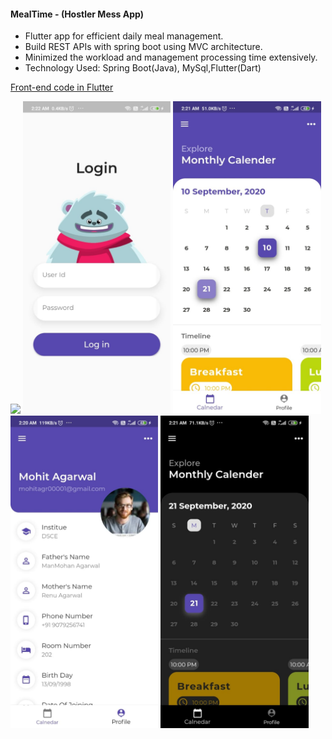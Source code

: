 #### MealTime - (Hostler Mess App) 

* Flutter app for efficient daily meal management.
* Build REST APIs with spring boot using MVC architecture.
* Minimized the workload and management processing time extensively.
* Technology Used: Spring Boot(Java), MySql,Flutter(Dart)

[Front-end code in Flutter](https://github.com/mohitagr1/Hostel_UI)

<p float="left">
   <img src="/src/main/resources/assets/mock.gif" height="500"/>
   <img src="/src/main/resources/assets/loginPage.jpeg" height="500"/>
   <img src="/src/main/resources/assets/HomePage.jpeg" height="500"/>
   <img src="/src/main/resources/assets/ProfilePage.jpeg" height="500"/>
   <img src="/src/main/resources/assets/HomeDark.jpeg" height="500"/>
</p>
